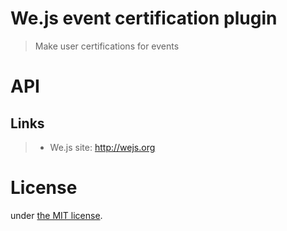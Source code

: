 # We.js event certification plugin

> Make user certifications for events

# API


## Links

> * We.js site: http://wejs.org

# License

under [the MIT license](LICENSE).
